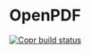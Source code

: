# OpenPDF
[![Copr build status](https://copr.fedorainfracloud.org/coprs/lucamagrone/CIE-Middleware/package/openpdf/status_image/last_build.png)](https://copr.fedorainfracloud.org/coprs/lucamagrone/CIE-Middleware/package/openpdf)
